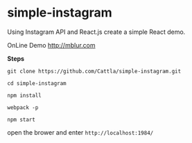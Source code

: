 # simple-instagram

Using Instagram API and React.js create a simple React demo.

OnLine Demo http://mblur.com

**Steps**

```
git clone https://github.com/Cattla/simple-instagram.git

cd simple-instagram

npm install

webpack -p

npm start

```


open the brower and enter `http://localhost:1984/`


